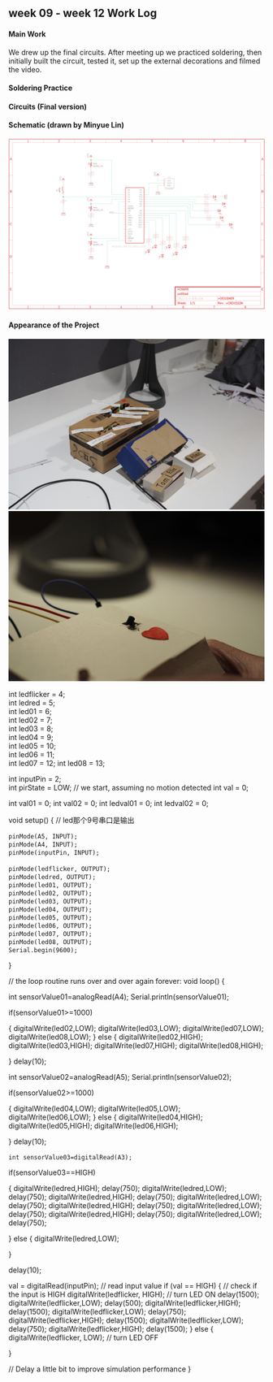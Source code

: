 ## week 09 - week 12 Work Log

#### Main Work

We drew up the final circuits. After meeting up we practiced soldering, then initially built the circuit, tested it, set up the external decorations and filmed the video.



#### Soldering Practice



#### Circuits (Final version)



#### Schematic (drawn by Minyue Lin)

![image](https://github.com/mylin04202/img/blob/main/sch.png)


#### Appearance of the Project

![image](https://github.com/mylin04202/img/blob/main/P1030116.JPG)
![image](https://github.com/mylin04202/img/blob/main/P1030135.JPG)




int ledflicker = 4;  
int ledred = 5;   
int led01 = 6;  
int led02 = 7;  
int led03 = 8;  
int led04 = 9;  
int led05 = 10;  
int led06 = 11;  
int led07 = 12;
int led08 = 13; 

int inputPin = 2;  
int pirState = LOW;             // we start, assuming no motion detected
int val = 0;               

int val01 = 0;
int val02 = 0;
    int ledval01 = 0;
    int ledval02 = 0;


void setup() {
  // led那个9号串口是输出
  
    pinMode(A5, INPUT);
    pinMode(A4, INPUT);
    pinMode(inputPin, INPUT);  
  
    pinMode(ledflicker, OUTPUT);
    pinMode(ledred, OUTPUT);
    pinMode(led01, OUTPUT);
    pinMode(led02, OUTPUT);
    pinMode(led03, OUTPUT);
    pinMode(led04, OUTPUT);
    pinMode(led05, OUTPUT);
    pinMode(led06, OUTPUT);
    pinMode(led07, OUTPUT);
    pinMode(led08, OUTPUT);
    Serial.begin(9600);

}

// the loop routine runs over and over again forever:
void loop()
{
  
int sensorValue01=analogRead(A4);
Serial.println(sensorValue01);

  if(sensorValue01>=1000)

{
  digitalWrite(led02,LOW);
  digitalWrite(led03,LOW);
  digitalWrite(led07,LOW);
      digitalWrite(led08,LOW);
}
else
{
    digitalWrite(led02,HIGH);
  digitalWrite(led03,HIGH);
  digitalWrite(led07,HIGH);
    digitalWrite(led08,HIGH);

}
  delay(10);
 
  
  
  
  int sensorValue02=analogRead(A5);
Serial.println(sensorValue02);

  if(sensorValue02>=1000)

{
 digitalWrite(led04,LOW);
  digitalWrite(led05,LOW);
  digitalWrite(led06,LOW);
}
else
{
    digitalWrite(led04,HIGH);
  digitalWrite(led05,HIGH);
  digitalWrite(led06,HIGH);
 
}
  delay(10);
  
    int sensorValue03=digitalRead(A3);

  if(sensorValue03==HIGH)

{
  digitalWrite(ledred,HIGH);
    delay(750);
      digitalWrite(ledred,LOW);
    delay(750);
      digitalWrite(ledred,HIGH);
    delay(750);
      digitalWrite(ledred,LOW);
    delay(750);
      digitalWrite(ledred,HIGH);
    delay(750);
      digitalWrite(ledred,LOW);
    delay(750);
      digitalWrite(ledred,HIGH);
    delay(750);
      digitalWrite(ledred,LOW);
    delay(750);


}
else
{
  digitalWrite(ledred,LOW);

}
  
  delay(10);
  
  val = digitalRead(inputPin);  // read input value
  if (val == HIGH) {            // check if the input is HIGH
    digitalWrite(ledflicker, HIGH);  // turn LED ON
  delay(1500);
      digitalWrite(ledflicker,LOW);
    delay(500);
      digitalWrite(ledflicker,HIGH);
    delay(1500);
      digitalWrite(ledflicker,LOW);
    delay(750);
      digitalWrite(ledflicker,HIGH);
    delay(1500);
      digitalWrite(ledflicker,LOW);
    delay(750);
      digitalWrite(ledflicker,HIGH);
    delay(1500);
  } else {
    digitalWrite(ledflicker, LOW); // turn LED OFF

  }
  
  
  // Delay a little bit to improve simulation performance
}





